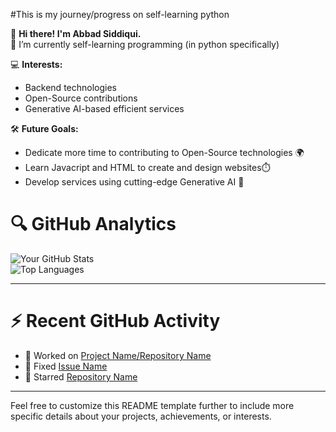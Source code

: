#This is my journey/progress on self-learning python

🌟 **Hi there! I'm Abbad Siddiqui.**  
🎯 I’m currently self-learning programming (in python specifically)

💻 **Interests:**  
- Backend technologies  
- Open-Source contributions  
- Generative AI-based efficient services  

🛠 **Future Goals:**  
- Dedicate more time to contributing to Open-Source technologies 🌍  
- Learn Javacript and HTML to create and design websites⏱️
- Develop services using cutting-edge Generative AI 🤖  


# 🔍 GitHub Analytics

![Your GitHub Stats](https://github-readme-stats.vercel.app/api?username=AbbadSiddiqui&show_icons=true&theme=radical)  
![Top Languages](https://github-readme-stats.vercel.app/api/top-langs/?username=AbbadSiddiqui&layout=compact&theme=radical)  

---

# ⚡ Recent GitHub Activity

- 🔧 Worked on [Project Name/Repository Name](#)
- 🐞 Fixed [Issue Name](#)
- 🌟 Starred [Repository Name](#)

---

Feel free to customize this README template further to include more specific details about your projects, achievements, or interests.
